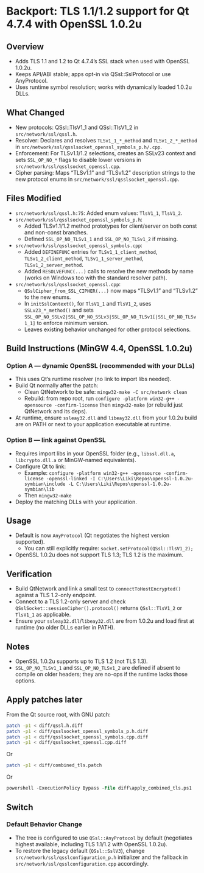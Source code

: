 # Backport: TLS 1.1/1.2 support for Qt 4.7.4 with OpenSSL 1.0.2u

## Overview

- Adds TLS 1.1 and 1.2 to Qt 4.7.4’s SSL stack when used with OpenSSL 1.0.2u.
- Keeps API/ABI stable; apps opt-in via QSsl::SslProtocol or use AnyProtocol.
- Uses runtime symbol resolution; works with dynamically loaded 1.0.2u DLLs.

## What Changed

- New protocols: QSsl::TlsV1_1 and QSsl::TlsV1_2 in `src/network/ssl/qssl.h`.
- Resolver: Declares and resolves `TLSv1_1_*_method` and `TLSv1_2_*_method` in
  `src/network/ssl/qsslsocket_openssl_symbols_p.h/.cpp`.
- Enforcement: For TLSv1.1/1.2 selections, creates an SSLv23 context and sets
  `SSL_OP_NO_*` flags to disable lower versions in
  `src/network/ssl/qsslsocket_openssl.cpp`.
- Cipher parsing: Maps “TLSv1.1” and “TLSv1.2” description strings to the new
  protocol enums in `src/network/ssl/qsslsocket_openssl.cpp`.

## Files Modified

- `src/network/ssl/qssl.h:75`: Added enum values: `TlsV1_1`, `TlsV1_2`.
- `src/network/ssl/qsslsocket_openssl_symbols_p.h`:
  - Added TLSv1.1/1.2 method prototypes for client/server on both const and non-const branches.
  - Defined `SSL_OP_NO_TLSv1_1` and `SSL_OP_NO_TLSv1_2` if missing.
- `src/network/ssl/qsslsocket_openssl_symbols.cpp`:
  - Added `DEFINEFUNC` entries for `TLSv1_1_client_method`, `TLSv1_2_client_method`, `TLSv1_1_server_method`, `TLSv1_2_server_method`.
  - Added `RESOLVEFUNC(...)` calls to resolve the new methods by name (works on Windows too with the standard resolver path).
- `src/network/ssl/qsslsocket_openssl.cpp`:
  - `QSslCipher_from_SSL_CIPHER(...)` now maps “TLSv1.1” and “TLSv1.2” to the new enums.
  - In `initSslContext()`, for `TlsV1_1` and `TlsV1_2`, uses `SSLv23_*_method()` and sets `SSL_OP_NO_SSLv2|SSL_OP_NO_SSLv3|SSL_OP_NO_TLSv1[|SSL_OP_NO_TLSv1_1]` to enforce minimum version.
  - Leaves existing behavior unchanged for other protocol selections.

## Build Instructions (MinGW 4.4, OpenSSL 1.0.2u)

### Option A — dynamic OpenSSL (recommended with your DLLs)

- This uses Qt’s runtime resolver (no link to import libs needed).
- Build Qt normally after the patch:
  - Clean QtNetwork to be safe: `mingw32-make -C src/network clean`
  - Rebuild: from repo root, run `configure -platform win32-g++ -opensource -confirm-license` then `mingw32-make` (or rebuild just QtNetwork and its deps).
- At runtime, ensure `ssleay32.dll` and `libeay32.dll` from your 1.0.2u build are on PATH or next to your application executable at runtime.

### Option B — link against OpenSSL

- Requires import libs in your OpenSSL folder (e.g., `libssl.dll.a`, `libcrypto.dll.a` or MinGW-named equivalents).
- Configure Qt to link:
  - Example: `configure -platform win32-g++ -opensource -confirm-license -openssl-linked -I C:\Users\Liki\Repos\openssl-1.0.2u-symbian\include -L C:\Users\Liki\Repos\openssl-1.0.2u-symbian\lib`
  - Then `mingw32-make`
- Deploy the matching DLLs with your application.

## Usage

- Default is now `AnyProtocol` (Qt negotiates the highest version supported).
  - You can still explicitly require: `socket.setProtocol(QSsl::TlsV1_2);`
- OpenSSL 1.0.2u does not support TLS 1.3; TLS 1.2 is the maximum.

## Verification

- Build QtNetwork and link a small test to `connectToHostEncrypted()` against a TLS 1.2-only endpoint.
- Connect to a TLS 1.2-only server and check
  `QSslSocket::sessionCipher().protocol()` returns `QSsl::TlsV1_2` or `TlsV1_1` as applicable.
- Ensure your `ssleay32.dll`/`libeay32.dll` are from 1.0.2u and load first at runtime (no older DLLs earlier in PATH).

## Notes

- OpenSSL 1.0.2u supports up to TLS 1.2 (not TLS 1.3).
- `SSL_OP_NO_TLSv1_1` and `SSL_OP_NO_TLSv1_2` are defined if absent to compile
  on older headers; they are no-ops if the runtime lacks those options.

## Apply patches later

From the Qt source root, with GNU patch:

```bash
patch -p1 < diff/qssl.h.diff
patch -p1 < diff/qsslsocket_openssl_symbols_p.h.diff
patch -p1 < diff/qsslsocket_openssl_symbols.cpp.diff
patch -p1 < diff/qsslsocket_openssl.cpp.diff
```

Or

```bash
patch -p1 < diff/combined_tls.patch
```

Or

```ps
powershell -ExecutionPolicy Bypass -File diff\apply_combined_tls.ps1
```

## Switch

### Default Behavior Change

- The tree is configured to use `QSsl::AnyProtocol` by default (negotiates highest available, including TLS 1.1/1.2 with OpenSSL 1.0.2u).
- To restore the legacy default (`QSsl::SslV3`), change `src/network/ssl/qsslconfiguration_p.h` initializer and the fallback in `src/network/ssl/qsslconfiguration.cpp` accordingly.
